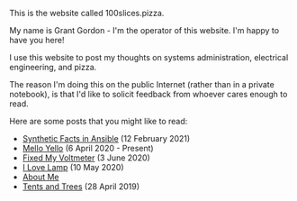 This is the website called 100slices.pizza. 

My name is Grant Gordon - I'm the operator of this website. I'm happy to have you here!

I use this website to post my thoughts on systems administration, electrical engineering, and pizza.

The reason I'm doing this on the public Internet (rather than in a private notebook), is that I'd like to solicit feedback from whoever cares enough to read. 

Here are some posts that you might like to read:
 - [Synthetic Facts in Ansible](./posts/ansible_synthetic_facts.html "Synthetic Facts in Ansible") (12 February 2021)
 - [Mello Yello](./posts/mello_yello.html "Noise Machine") (6 April 2020 - Present)
 - [Fixed My Voltmeter](./posts/fixed_my_voltmeter.html "Well, I fixed the leads") (3 June 2020)
 - [I Love Lamp](./posts/i_love_lamp.html "I Love Lamp") (10 May 2020)
 - [About Me](./posts/about_me.html "About Me")
 - [Tents and Trees](./posts/tents_and_trees.html "Tents and Trees") (28 April 2019)


